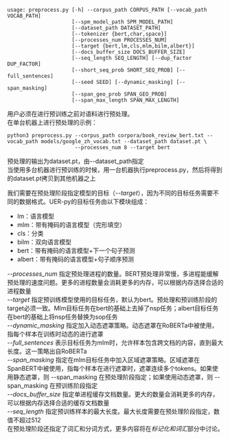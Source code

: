 ```
usage: preprocess.py [-h] --corpus_path CORPUS_PATH [--vocab_path VOCAB_PATH]
                     [--spm_model_path SPM_MODEL_PATH]
                     [--dataset_path DATASET_PATH]
                     [--tokenizer {bert,char,space}]
                     [--processes_num PROCESSES_NUM]
                     [--target {bert,lm,cls,mlm,bilm,albert}]
                     [--docs_buffer_size DOCS_BUFFER_SIZE]
                     [--seq_length SEQ_LENGTH] [--dup_factor DUP_FACTOR]
                     [--short_seq_prob SHORT_SEQ_PROB] [--full_sentences]
                     [--seed SEED] [--dynamic_masking] [--span_masking]
                     [--span_geo_prob SPAN_GEO_PROB]
                     [--span_max_length SPAN_MAX_LENGTH]
```
用户必须在进行预训练之前对语料进行预处理。 <br>
在单台机器上进行预处理的示例：
```
python3 preprocess.py --corpus_path corpora/book_review_bert.txt --vocab_path models/google_zh_vocab.txt --dataset_path dataset.pt \
                      --processes_num 8 --target bert
```
预处理的输出为dataset.pt，由--dataset_path指定 <br>
当使用多台机器进行预训练的时候，用一台机器执行preprocess.py，然后将得到的dataset.pt拷贝到其他机器之上<br>

我们需要在预处理阶段指定模型的目标（*--target*），因为不同的目标任务需要不同的数据格式。UER-py的目标任务由以下模块组成：
- lm：语言模型
- mlm：带有掩码的语言模型（完形填空）
- cls：分类
- bilm：双向语言模型
- bert：带有掩码的语言模型+下一个句子预测
- albert：带有掩码的语言模型+句子顺序预测

*--processes_num* 指定预处理进程的数量。BERT预处理非常慢，多进程能缓解预处理的速度问题。更多的进程数量会消耗更多的内存，可以根据内存选择合适的进程数量<br>
*--target* 指定预训练模型使用的目标任务，默认为bert。预处理和预训练阶段的target必须一致。Mlm目标任务在bert的基础上去掉了nsp任务；albert目标任务在bert的基础上将nsp任务替换为sop任务 <br>
*--dynamic_masking* 指定加入动态遮罩策略。动态遮罩在RoBERTa中被使用，指每个样本在训练时动态的进行遮罩 <br>
*--full_sentences* 表示目标任务为mlm时，允许样本包含跨文档的内容，直到最大长度。这一策略出自RoBERTa <br>
*--span_masking* 指定在mlm目标任务中加入区域遮罩策略。区域遮罩在SpanBERT中被使用，指每个样本在进行遮罩时，遮罩连续多个tokens。如果使用静态遮罩，则 --span_masking 在预处理阶段指定；如果使用动态遮罩，则 --span_masking 在预训练阶段指定 <br>
*--docs_buffer_size* 指定单进程缓存文档数量。更大的数量会消耗更多的内存，可以根据内存选择合适的缓存文档数量 <br>
*--seq_length* 指定预训练样本的最大长度。最大长度需要在预处理阶段指定，数值不超过512 <br>
在预处理阶段还指定了词汇和分词方式，更多内容将在*标记化和词汇*部分中讨论。